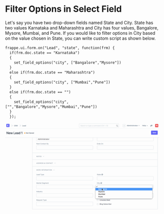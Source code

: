 
# Filter Options in Select Field


Let's say you have two drop-down fields named State and City. State has two values Karnataka and Maharashtra and City has four values, Bangalore, Mysore, Mumbai, and Pune. If you would like to filter options in City based on the value chosen in State, you can write custom script as shown below.



```
frappe.ui.form.on("Lead", "state", function(frm) {
  if(frm.doc.state == "Karnataka")
  {
    set_field_options("city", ["Bangalore","Mysore"])
  }
  else if(frm.doc.state == "Maharashtra")
  {
    set_field_options("city", ["Mumbai","Pune"])
  }
  else if(frm.doc.state == "")
  {
    set_field_options("city", ["","Bangalore","Mysore","Mumbai","Pune"])
  }
  });

```

![Opening Account](/files/filter_dropdown.gif)



